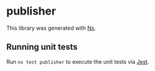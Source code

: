 # publisher

This library was generated with [Nx](https://nx.dev).

## Running unit tests

Run `nx test publisher` to execute the unit tests via [Jest](https://jestjs.io).
